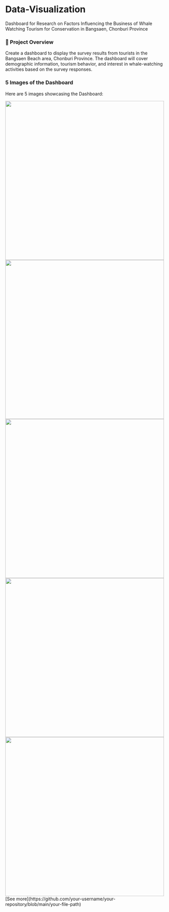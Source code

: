 # Data-Visualization
Dashboard for Research on Factors Influencing the Business of Whale Watching Tourism for Conservation in Bangsaen, Chonburi Province

### 📌 Project Overview 
Create a dashboard to display the survey results from tourists in the Bangsaen Beach area, Chonburi Province. The dashboard will cover demographic information, tourism behavior, and interest in whale-watching activities based on the survey responses.

### 5 Images of the Dashboard

Here are 5 images showcasing the Dashboard:

<img src="https://github.com/user-attachments/assets/e0162995-1646-4098-b7d1-9489bedaf436" width="500" />
<img src="https://github.com/user-attachments/assets/bbf72a56-f84b-4216-99fc-19105ec9b8e4" width="500" />
<img src="https://github.com/user-attachments/assets/a1b72590-99fe-41ec-b42d-7f6d721fec89" width="500" />
<img src="https://github.com/user-attachments/assets/0c33abe3-a948-4e2a-9218-20b547e08d86" width="500" />
<img src="https://github.com/user-attachments/assets/d360cae8-7eff-4bed-bee9-8a7f81581e25" width="500" />
[See more](https://github.com/your-username/your-repository/blob/main/your-file-path)
